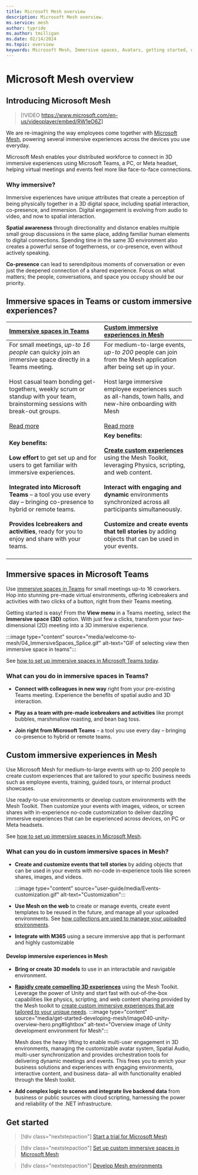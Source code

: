 ```yaml
---
title: Microsoft Mesh overview
description: Microsoft Mesh overview.
ms.service: mesh
author: typride
ms.author: tmilligan
ms.date: 02/14/2024
ms.topic: overview
keywords: Microsoft Mesh, Immersive spaces, Avatars, getting started, documentation, features
---
```


# Microsoft Mesh overview

## Introducing Microsoft Mesh

> [!VIDEO https://www.microsoft.com/en-us/videoplayer/embed/RW1eO6Z]

We are re-imagining the way employees come together with [Microsoft Mesh](https://www.microsoft.com/en-us/microsoft-teams/microsoft-mesh), powering several immersive experiences across the devices you use everyday.

Microsoft Mesh enables your distributed workforce to connect in 3D immersive experiences using Microsoft Teams, a PC, or Meta headset, helping virtual meetings and events feel more like face-to-face connections.

### Why immersive?

Immersive experiences have unique attributes that create a perception of being physically together in a 3D digital space, including spatial interaction, co-presence, and immersion. Digital engagement is evolving from audio to video, and now to spatial interaction.

**Spatial awareness** through directionality and distance enables multiple small group discussions in the same place, adding familiar human elements to digital connections. Spending time in the same 3D environment also creates a powerful sense of togetherness, or co-presence, even without actively speaking.

**Co-presence** can lead to serendipitous moments of conversation or even just the deepened connection of a shared experience. Focus on what matters; the people, conversations, and space you occupy should be our priority.

## Immersive spaces in Teams or custom immersive experiences?

|**[Immersive spaces in Teams](#use-immersive-spaces-in-microsoft-teams)** |[**Custom immersive experiences in Mesh**](#what-can-you-do-in-immersive-spaces-in-mesh)  |
|:---------|:---------|
| For small meetings, *up-to 16 people* can quicky join an immersive space directly in a Teams meeting. <br><br> Host casual team bonding get-togethers, weekly scrum or standup with your team, brainstorming sessions with break-out groups. <br><br> [Read more ](#what-can-you-do-in-immersive-spaces-in-teams) | For medium-to-large events, *up-to 200* people can join from the Mesh application after being set up in your. <br><br> Host large immersive employee experiences such as all-hands, town halls, and new-hire onboarding with Mesh <br><br> [Read more](#what-can-you-do-in-immersive-spaces-in-mesh)   |
|**Key benefits:** <br><br> **Low effort** to get set up and for users to get familiar with immersive experiences. <br><br>**Integrated into Microsoft Teams** – a tool you use every day – bringing co-presence to hybrid or remote teams. <br><br> **Provides Icebreakers and activities**, ready for you to enjoy and share with your teams. | **Key benefits:** <br><br> **[Create custom experiences](develop/development-overview.md#what-you-can-do-with-mesh)** using the Mesh Toolkit, leveraging Physics, scripting, and web content.  <br><br> **Interact with engaging and dynamic** environments synchronized across all participants simultaneously. <br><br> **Customize and create events that tell stories** by adding objects that can be used in your events.  <br><br>   | 

## Immersive spaces in Microsoft Teams

Use [immersive spaces in Teams](https://support.microsoft.com/en-us/topic/4a6182f8-0f43-4c24-bb66-ef229fa221d8#ID0EBH=Microsoft_Teams) for small meetings up-to 16 coworkers. Hop into stunning pre-made virtual environments, offering icebreakers and activities with two clicks of a button, right from their Teams meeting.

Getting started is easy! From the **View menu** in a Teams meeting, select the **Immersive space (3D)** option. With just few a clicks, transform your two-dimensional (2D) meeting into a 3D immersive experience.

:::image type="content" source="media/welcome-to-mesh/04_ImmersiveSpaces_Splice.gif" alt-text="GIF of selecting view then immersive space in teams":::

See [how to set up immersive spaces in Microsoft Teams today](/microsoftteams/meeting-immersive-spaces).

### What can you do in immersive spaces in Teams?

- **Connect with colleagues in new way** right from your pre-existing Teams meeting. Experience the benefits of spatial audio and 3D interaction.

- **Play as a team with pre-made icebreakers and activities** like prompt bubbles, marshmallow roasting, and bean bag toss.

- **Join right from Microsoft Teams** – a tool you use every day – bringing co-presence to hybrid or remote teams.

## Custom immersive experiences in Mesh

Use Microsoft Mesh for medium-to-large events with up-to 200 people to create custom experiences that are tailored to your specific business needs such as employee events, training, guided tours, or internal product showcases.

Use ready-to-use environments or develop custom environments with the Mesh Toolkit. Then customize your events with images, videos, or screen shares with in-experience no-code customization to deliver dazzling immersive experiences that can be experienced across devices, on PC or Meta headsets.

See [how to set up immersive spaces in Microsoft Mesh](Setup/Content/setup-m365-mesh.md).

### What can you do in custom immersive spaces in Mesh?

- **Create and customize events that tell stories** by adding objects that can be used in your events with no-code in-experience tools like screen shares, images, and videos.

    :::image type="content" source="user-guide/media/Events-customization.gif" alt-text="Customization":::

- **Use Mesh on the web** to create or manage events, create event templates to be reused in the future, and manage all your uploaded environments. See [how collections are used to manage your uploaded environments](setup/Content/manage-mesh-on-web.md).

- **Integrate with M365** using a secure immersive app that is performant and highly customizable

#### Develop immersive experiences in Mesh

- **Bring or create 3D models** to use in an interactable and navigable environment.

- **[Rapidly create compelling 3D experiences](develop/development-overview.md#what-you-can-do-with-mesh)** using the Mesh Toolkit. Leverage the power of Unity and start fast with out-of-the-box capabilities like physics, scripting, and web content sharing provided by the Mesh toolkit to [create custom immersive experiences that are tailored to your unique needs](develop/development-overview.md).
    :::image type="content" source="media/get-started-developing-mesh/image040-unity-overview-hero.png#lightbox" alt-text="Overview image of Unity development environment for Mesh":::

    Mesh does the heavy lifting to enable multi-user engagement in 3D environments, managing the customizable avatar system, Spatial Audio, multi-user synchronization and provides orchestration tools for delivering dynamic meetings and events. This frees you to enrich your business solutions and experiences with engaging environments, interactive content, and business data– all with functionality enabled through the Mesh toolkit.

- **Add complex logic to scenes and integrate live backend data** from business or public sources with cloud scripting, harnessing the power and reliability of the .NET infrastructure.

## Get started

> [!div class="nextstepaction"]
> [Start a trial for Microsoft Mesh](Setup/Content/it-admin-led-trials.md)

> [!div class="nextstepaction"]
> [Set up custom immersive spaces in Microsoft Mesh](Setup/Content/setup-m365-mesh.md)

> [!div class="nextstepaction"]
> [Develop Mesh environments](develop/development-overview.md)